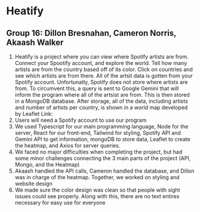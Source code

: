 # Heatify
## Group 16: Dillon Bresnahan, Cameron Norris, Akaash Walker

1. Heatify is a project where you can view where Spotify artists are from. Connect your Spootify account, and explore the world. Tell how many artists are from the country based off of its color. Click on countries and see which artists are from there. 
All of the artsit data is gotten from your Spotify account. Unfortunatly, Spotify does not store where artists are from. To circumvent this, a query is sent to Google Gemini that will inform the program where all of the artsist are from. This is then stored in a MongoDB database. After storage, all of the data, including artists and number of artists per country, is shown in a world map developed by Leaflet 
Link:
2. Users will need a Spotify account to use our program
3. We  used Typescript for our main programming language, Node for the server, React for our front-end, Tailwind for styling, Spotify API and Gemini API to get information, mongoDB to store data, Leaflet to create the heatmap, and Axios for server queries.
4. We faced no major difficulties when completing the project, but had some minor challenges connecting the 3 main parts of the project (API, Mongo, and the Heatmap)
5. Akaash handled the API calls, Cameron handled the database, and Dillon was in charge of the heatmap. Together, we worked on styling and website design
6. We made sure the color design was clean so that people with sight issues could see properly. Along with this, there are no text entires necessary for easy use for everyone

